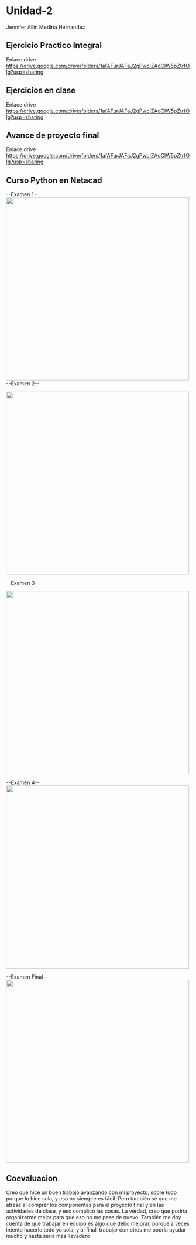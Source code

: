 # Unidad-2
Jennifer Ailin Medina Hernandez 

## Ejercicio Practico Integral
Enlace drive
https://drive.google.com/drive/folders/1afAFurJAFaJ2gPwcIZAoClW5pZtrfOlg?usp=sharing

## Ejercicios en clase
Enlace drive
https://drive.google.com/drive/folders/1afAFurJAFaJ2gPwcIZAoClW5pZtrfOlg?usp=sharing

## Avance de proyecto final
Enlace drive
https://drive.google.com/drive/folders/1afAFurJAFaJ2gPwcIZAoClW5pZtrfOlg?usp=sharing

## Curso Python en Netacad 

--Examen 1--
<br>
<img src="https://github.com/user-attachments/assets/b490fec0-bf3a-4ec1-8e11-e781f136e7d8" width="500"/>
<br>
--Examen 2--

<img src="https://github.com/user-attachments/assets/cc1c1276-ec93-4c1a-8f6a-f0d778deba8c" width="500"/>

--Examen 3--

<img src="https://github.com/user-attachments/assets/ac800e75-ceb9-4c32-b9dd-bf9ed402ac0c" width="500"/>
<br>

--Examen 4--
<br>
<img src="!https://github.com/user-attachments/assets/be402a77-6e44-4755-8984-44e5cf168735" width="500"/>
<br>

--Examen Final--
<br>
<img src="https://github.com/user-attachments/assets/ef9fa1ef-a0b4-48b9-a744-70cc83aa9582" width="500"/>
<br>
## Coevaluacion 
Creo que hice un buen trabajo avanzando con mi proyecto, sobre todo porque lo hice sola, y eso no siempre es fácil. Pero también sé que me atrasé al comprar los componentes para el proyecto final y en las actividades de clase, y eso complicó las cosas. La verdad, creo que podría organizarme mejor para que eso no me pase de nuevo. También me doy cuenta de que trabajar en equipo es algo que debo mejorar, porque a veces intento hacerlo todo yo sola, y al final, trabajar con otros me podría ayudar mucho y hasta sería más llevadero
